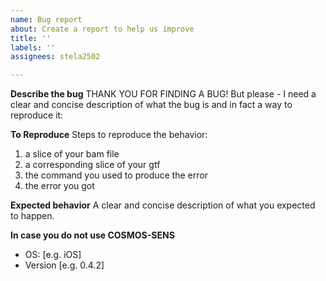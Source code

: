 ```yaml
---
name: Bug report
about: Create a report to help us improve
title: ''
labels: ''
assignees: stela2502

---
```


**Describe the bug**
THANK YOU FOR FINDING A BUG!
But please - I need a clear and concise description of what the bug is and in fact a way to reproduce it:

**To Reproduce**
Steps to reproduce the behavior:
1. a slice of your bam file
2. a corresponding slice of your gtf
3. the command you used to produce the error
4. the error you got

**Expected behavior**
A clear and concise description of what you expected to happen.

**In case you do not use COSMOS-SENS**
 - OS: [e.g. iOS]
 - Version [e.g. 0.4.2]
